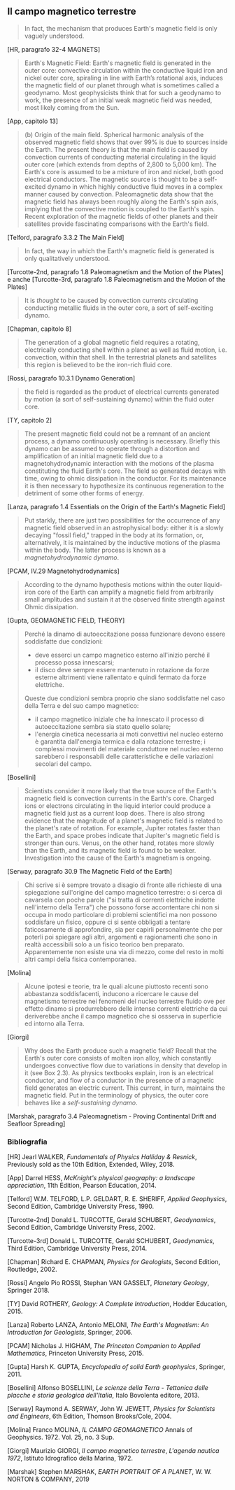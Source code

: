 ## Il campo magnetico terrestre

> In fact, the mechanism that produces Earth's magnetic field is only vaguely understood.

[HR, paragrafo 32-4 MAGNETS]

> Earth's Magnetic Field: Earth's magnetic field is generated in the outer core: 
> convective circulation within the conductive liquid iron and nickel outer core, 
> spiraling in line with Earth’s rotational axis, induces the magnetic field
> of our planet through what is sometimes called a geodynamo.
> Most geophysicists think that for such a geodynamo to work, the presence of an 
> initial weak magnetic field was needed, most likely coming from the Sun. 
 
[App, capitolo 13]

> (b) Origin of the main field. Spherical harmonic 
> analysis of the observed magnetic field shows that 
> over 99% is due to sources inside the Earth. The 
> present theory is that the main field is caused by 
> convection currents of conducting material circulating 
> in the liquid outer core (which extends from 
> depths of 2,800 to 5,000 km). The Earth's core is 
> assumed to be a mixture of iron and nickel, both 
> good electrical conductors. The magnetic source is 
> thought to be a self-excited dynamo in which highly 
> conductive fluid moves in a complex manner caused 
> by convection. Paleomagnetic data show that the 
> magnetic field has always been roughly along the 
> Earth's spin axis, implying that the convective motion 
> is coupled to the Earth's spin. Recent exploration 
> of the magnetic fields of other planets and 
> their satellites provide fascinating comparisons with 
> the Earth's field.

[Telford, paragrafo 3.3.2 The Main Field]

> In fact, the way in which the Earth's magnetic field is generated 
> is only qualitatively understood. 
 
[Turcotte-2nd, paragrafo 1.8 Paleomagnetism and the Motion of the Plates] e anche
[Turcotte-3rd, paragrafo 1.8 Paleomagnetism and the Motion of the Plates]

> It is *thought* to be caused by convection currents circulating 
> conducting metallic fluids in the outer core, a sort of self-exciting dynamo.

[Chapman, capitolo 8]

> The generation of a global magnetic field requires a rotating, electrically conducting
> shell within a planet as well as fluid motion, i.e. convection, within that shell.
> In the terrestrial planets and satellites this region is believed to be the iron-rich
> fluid core.

[Rossi, paragrafo 10.3.1 Dynamo Generation]

> the field is regarded as 
> the product of electrical currents generated by motion (a sort of
> self-sustaining dynamo) within the fluid outer core.

[TY, capitolo 2]

> The present magnetic field could not be a remnant of an ancient process, a dynamo continuously
> operating is necessary. Briefly this dynamo can be assumed to operate through a distortion 
> and amplification of an initial magnetic field due to a magnetohydrodynamic
> interaction with the motions of the plasma constituting the fluid Earth's core. 
> The field so generated decays with time, owing to ohmic dissipation in the conductor. 
> For its maintenance it is then necessary to hypothesize its continuous regeneration 
> to the detriment of some other forms of energy.

[Lanza, paragrafo 1.4 Essentials on the Origin of the Earth's Magnetic Field]

> Put starkly, there are just two possibilities for the
> occurrence of any magnetic field observed in an astrophysical body: 
> either it is a slowly decaying "fossil field,"
> trapped in the body at its formation, or, alternatively, 
> it is maintained by the inductive motions of the
> plasma within the body. The latter process is known
> as a *magnetohydrodynamic dynamo*.

[PCAM, IV.29 Magnetohydrodynamics]

> According to the dynamo hypothesis motions within
> the outer liquid-iron core of the Earth can amplify
> a magnetic field from arbitrarily small amplitudes and
> sustain it at the observed finite strength against Ohmic dissipation.

[Gupta, GEOMAGNETIC FIELD, THEORY]

> Perché la dinamo di autoeccitazione possa funzionare
>  devono essere soddisfatte due condizioni:
>  - deve esserci un campo magnetico esterno all'inizio 
>  perché il processo possa innescarsi;
>  - il disco deve sempre essere mantenuto in rotazione
>  da forze esterne altrimenti viene rallentato 
>  e quindi fermato da forze elettriche.
>  
>  Queste due condizioni sembra proprio che siano 
>  soddisfatte nel caso della Terra e del suo campo
>  magnetico:
>  - il campo magnetico iniziale che ha innescato
>  il processo di autoeccitazione sembra sia stato
>  quello solare;
>  - l'energia cinetica necessaria ai moti convettivi 
>  nel nucleo esterno è garantita dall'energia
>  termica e dalla rotazione terrestre; i complessi
>  movimenti del materiale conduttore nel nucleo
>  esterno sarebbero i responsabili delle 
>  caratteristiche e delle variazioni secolari del campo.

[Bosellini]

> Scientists consider it more likely that the true source of the Earth's
> magnetic field is convection currents in the Earth's core. Charged ions or electrons
> circulating in the liquid interior could produce a magnetic field just as a current loop
> does. There is also strong evidence that the magnitude of a planet's magnetic field is
> related to the planet's rate of rotation. For example, Jupiter rotates faster than the
> Earth, and space probes indicate that Jupiter's magnetic field is stronger than ours.
> Venus, on the other hand, rotates more slowly than the Earth, and its magnetic field is
> found to be weaker. Investigation into the cause of the Earth's magnetism is ongoing.

[Serway, paragrafo 30.9 The Magnetic Field of the Earth]

> Chi scrive si è sempre trovato a disagio di fronte alle richieste
> di una spiegazione sull'origine del campo magnetico
> terrestre: o si cerca di cavarsela con poche parole ("si tratta di correnti
> elettriche indotte nell'interno della Terra") che possono forse 
> accontentare chi non si occupa in modo particolare di problemi scientifici
> ma non possono soddisfare un fisico, oppure ci si sente obbligati a
> tentare faticosamente di approfondire, sia per capirli personalmente
> che per poterli poi spiegare agli altri, argomenti e ragionamenti che
> sono in realtà accessibili solo a un fisico teorico ben preparato. 
> Apparentemente non esiste una via di mezzo, come del resto in molti altri
> campi della fisica contemporanea.

[Molina]

> Alcune ipotesi e teorie, tra le quali alcune piuttosto recenti sono
> abbastanza soddisfacenti, inducono a ricercare le cause del magnetismo
> terrestre nei fenomeni del nucleo terrestre fluido ove per effetto
> dinamo si produrrebbero delle intense correnti elettriche da cui
> deriverebbe anche il campo magnetico che si ossserva in superficie
> ed intorno alla Terra.

[Giorgi]

> Why
> does the Earth produce such a magnetic field? Recall that the
> Earth's outer core consists of molten iron alloy, which constantly
> undergoes convective flow due to variations in density that
> develop in it (see Box 2.3). As physics textbooks explain, iron is
> an electrical conductor, and flow of a conductor in the presence
> of a magnetic field generates an electric current. This current,
> in turn, maintains the magnetic field. Put in the terminology
> of physics, the outer core behaves like a _self-sustaining dynamo_.

[Marshak, paragrafo 3.4 Paleomagnetism - Proving Continental Drift and Seafloor Spreading]

### Bibliografia
[HR]
Jearl WALKER,
_Fundamentals of Physics Halliday & Resnick_,
Previously sold as the 10th Edition,
Extended,
Wiley, 2018.

[App]
Darrel HESS,
_McKnight's physical geography: a landscape appreciation_,
11th Edition,
Pearson Education, 2014.

[Telford]
W.M. TELFORD, L.P. GELDART, R. E. SHERIFF,
_Applied Geophysics_,
Second Edition,
Cambridge University Press, 1990.

[Turcotte-2nd]
Donald L. TURCOTTE, Gerald SCHUBERT,
_Geodynamics_,
Second Edition,
Cambridge University Press, 2002.

[Turcotte-3rd]
Donald L. TURCOTTE, Gerald SCHUBERT,
_Geodynamics_,
Third Edition,
Cambridge University Press, 2014.

[Chapman]
Richard E. CHAPMAN,
_Physics for Geologists_,
Second Edition,
Routledge, 2002.

[Rossi]
Angelo Pio ROSSI, Stephan VAN GASSELT,
_Planetary Geology_,
Springer 2018.

[TY]
David ROTHERY,
_Geology: A Complete Introduction_,
Hodder Education, 2015.

[Lanza]
Roberto LANZA, Antonio MELONI,
_The Earth's Magnetism: An Introduction for Geologists_,
Springer, 2006.

[PCAM]
Nicholas J. HIGHAM,
_The Princeton Companion to Applied Mathematics_,
Princeton University Press, 2015.

[Gupta]
Harsh K. GUPTA,
_Encyclopedia of solid Earth geophysics_,
Springer, 2011.

[Bosellini]
Alfonso BOSELLINI,
_Le scienze della Terra - Tettonica delle placche e storia geologica dell'Italia_,
Italo Bovolenta editore, 2013.

[Serway]
Raymond A. SERWAY, John W. JEWETT,
_Physics for Scientists and Engineers_,
6th Edition,
Thomson Brooks/Cole, 2004.

[Molina]
Franco MOLINA,
_IL CAMPO GEOMAGNETICO_
Annals of Geophysics. 1972. Vol. 25, no. 3 Sup.

[Giorgi]
Maurizio GIORGI,
_Il campo magnetico terrestre_,
_L'agenda nautica 1972_,
Istituto Idrografico della Marina, 1972.

[Marshak]
Stephen MARSHAK,
_EARTH PORTRAIT OF A PLANET_,
W. W. NORTON & COMPANY, 2019



